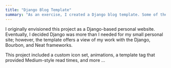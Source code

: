 ```yaml
---
title: "Django Blog Template"
summary: "As an exercise, I created a Django blog template. Some of the styling is in use on my current site, including the icon set"
---
```


I originally envisioned this project as a Django-based personal website. Eventually, I decided Django was more than I needed for my small personal site; however, the template offers a view of my work with the Django, Bourbon, and Neat frameworks.

This project included a custom icon set, animations, a template tag that provided Medium-style read times, and more ...
